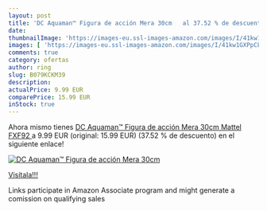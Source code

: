 ```yaml
---
layout: post
title: 'DC Aquaman™ Figura de acción Mera 30cm   al 37.52 % de descuento'
date: 
thumbnailImage: 'https://images-eu.ssl-images-amazon.com/images/I/41kw1GXPpCL._SL200_.jpg'
images: [ 'https://images-eu.ssl-images-amazon.com/images/I/41kw1GXPpCL._SL200_.jpg' ]
comments: true
category: ofertas
author: ring
slug: B079KCKM39
description:
actualPrice: 9.99 EUR
comparePrice: 15.99 EUR
inStock: true
---
```


Ahora mismo tienes [DC Aquaman™ Figura de acción Mera 30cm  Mattel FXF92 ](https://www.amazon.es/dp/B079KCKM39/?tag=tolees-21) a 9.99 EUR (original: 15.99 EUR) (37.52 %  de descuento) en el siguiente enlace!

[![DC Aquaman™ Figura de acción Mera 30cm  ](https://images-eu.ssl-images-amazon.com/images/I/41kw1GXPpCL._SL200_.jpg)](https://www.amazon.es/dp/B079KCKM39/?tag=tolees-21)

[Visítala!!!](https://www.amazon.es/dp/B079KCKM39/?tag=tolees-21)

Links participate in Amazon Associate program and might generate a comission on qualifying sales
